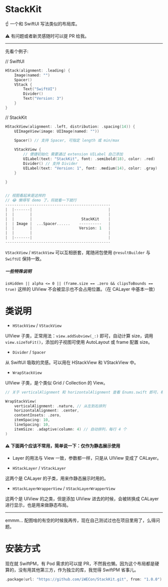 # StackKit

☝️ 一个和 SwiftUI 写法类似的布局库。

⚠️ 有问题或者新灵感随时可以提 PR 给我。

--- 


先看个例子:

// SwiftUI
```swift
HStack(alignment: .leading) {
    Image(named: "")
    Spacer()
    VStack {
        Text("SwiftUI")
        Divider()
        Text("Version: 3")
    }
}
```

// StackKit
```swift
HStackView(alignment: .left, distribution: .spacing(14)) {
    UIImageView(image: UIImage(named: ""))
    
    Spacer() // 支持 Spacer, 可指定 length 或 min/max

    VStackView {
        // 便捷初始化 需要通过 extension UILabel 自己添加
        UILabel(text: "StackKit", font: .semibold(18), color: .red)
        Divider() // 支持 Divider
        UILabel(text: "Version: 1", font: .medium(14), color: .gray)
    }
    
}


// 视图看起来是这样的
// 😂 懒得写 demo 了，将就看一下就行
-----------------------------------------------
|  |-------|                                  |
|  |       |                                  |
|  |       |                      StackKit    |
|  | Image |  ...Spacer......    ----------   |
|  |       |                     Version: 1   |
|  |       |                                  |
|  |-------|                                  |
-----------------------------------------------
```

`VStackView` / `HStackView` 可以互相嵌套，尾随闭包使用 `@resultBuilder` 与 `SwiftUI` 保持一致。

##### 一些特殊说明

`isHidden || alpha <= 0 || (frame.size == .zero && clipsToBounds == true)` 这样的 UIView 不会被显示也不会占用位置。（在 CALayer 中基本一致）

# 类说明

* `HStackView` / `VStackView`
 
UIView 子类，正常用法：`view.addSubview(_:)` 即可，自动计算 size，调用 `view.sizeToFit()`，添加的子视图可使用 AutoLayout 或 frame 配置 size。


* `Divider` / `Spacer`

从 SwiftUI 吸取的灵感。可以用在 HStackView 和 VStackView 中。


* `WrapStackView`

UIView 子类，是个类似 Grid / Collection 的 View。

```swift
// 关于 verticalAlignment 和 horizontalAlignment 查看 Enums.swift 即可，有详细注解

WrapStackView(
    verticalAlignment: .nature, // 从左到右排列
    horizontalAlignment: .center,
    contentInsets: .zero,
    itemSpacing: 10,
    lineSpacing: 10,
    itemSize: .adaptive(column: 4) // 自动排列，每行 4 个
)
```


#### ⚠️ 下面两个应该不常用，简单说一下：仅作为静态展示使用

* Layer 的用法与 View 一致，参数都一样，只是从 UIView 变成了 CALayer。

* `HStackLayer` / `VStackLayer`

这两个是 CALayer 的子类，用来作静态展示时用的。


* `HStackLayerWrapperView` / `VStackLayerWrapperView`

这两个是 UIView 的之类，但是添加 UIView 进去的时候，会被转换成 CALayer 进行显示，也是用来做静态布局。

--- 

emmm... 配图啥的有空的时候我再传，现在自己测试过也在项目里用了，么得问题。




# 安装方式

现在就 SwiftPM，有 Pod 需求的可以提 PR，不然我也懒。因为这个布局都是硬算的，没有用其他第三方，作为独立的库，我觉得 SwiftPM 省事儿。

```swift
.package(url: "https://github.com/iWECon/StackKit.git", from: "1.0.0")
```
